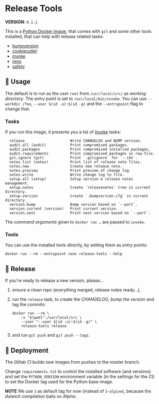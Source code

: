 # Release Tools

**VERSION**: `0.1.1`

This is a [Python Docker Image][], that comes with `git` and some other tools
installed, that can help with release related tasks:

- [bumpversion]
- [cookiecutter]
- [invoke]
- [reno]
- [safety]

## :children_crossing: Usage

The default is to run as the _user_ `root` from `/usr/local/src/` as _working
directory_. The _entry point_ is set to `/usr/local/bin/invoke`. You can use
`--workdir /foo`, `--user $(id -u):$(id -g)` and the `--entrypoint` flag to
change that.

### Tasks

If you run this image, it presents you a list of [Invoke] tasks:

```
  release                     Write CHANGELOG and BUMP version.
  audit.all (audit)           Print compromised packages.
  audit.packages              Print compromised installed packages.
  audit.requirements          Print compromised packages in req-file.
  git.ignore (git)            Print `.gitignore` for `--ids`.
  notes.list (notes)          Print list of release note files.
  notes.new                   Create new release note.
  notes.preview               Print preview of change log.
  notes.write                 Write change log to file.
  setup.all (setup)           Setup version & release notes management.
  setup.notes                 Create `releasenotes` tree in current directory.
  setup.version               Create `.bumpversion.cfg` in current directory.
  version.bump                Bump version based on `--part`.
  version.current (version)   Print current version.
  version.next                Print next version based on `--part`.
```

The _command arguments_ given to `docker run …` are passed to `invoke`.

### Tools

You can use the installed tools directly, by setting them as _entry points_:

```shell
docker run --rm --entrypoint reno release-tools --help
```

## :bookmark: Release

If you're ready to release a new version, please…

1.  ensure a clean repo (everything merged, release notes ready…),

2.  run the `release` task, to create the _CHANGELOG_, _bump the version_
    and tag the commits:

	```shell
	docker run --rm \
		-v "$(pwd)":/usr/local/src \
		--user "--user $(id -u):$(id -g)" \
		release-tools release
	```

3.  and run `git push` and `git push --tags`.

## :rocket: Deployment

The _Gitlab CI_ builds new images from pushes to the _master_ branch.

Change `requirements.txt` to control the installed software (and versions) and
set the `PYTHON_VERSION` environment variable (in the settings for the _CI_) to
set the Docker tag used for the Python base image.

**NOTE** We use `3` as default tag for now (instead of `3-alpine`), because the
_dulwich_ compilation bails on _Alpine_.

[bumpversion]: https://github.com/c4urself/bump2version
[cookiecutter]: https://pypi.org/project/cookiecutter/
[invoke]: https://pypi.org/project/invoke/
[python docker image]: https://hub.docker.com/_/python
[reno]: https://pypi.org/project/reno/
[safety]: https://pypi.org/project/safety/

